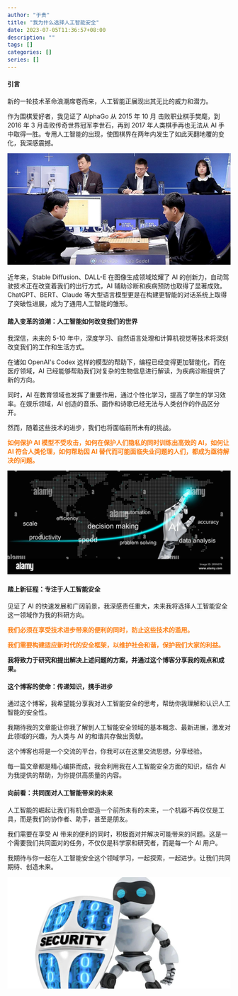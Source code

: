 ```yaml
---
author: "于贵"
title: "我为什么选择人工智能安全"
date: 2023-07-05T11:36:57+08:00
description: ""
tags: []
categories: []
series: []
---
```


#### 引言

新的一轮技术革命浪潮席卷而来，人工智能正展现出其无比的威力和潜力。

作为围棋爱好者，我见证了 AlphaGo 从 2015 年 10 月 击败职业棋手樊麾，到 2016 年 3 月击败传奇世界冠军李世石，再到 2017 年人类棋手再也无法从 AI 手中取得一胜。专用人工智能的出现，使围棋界在两年内发生了如此天翻地覆的变化，我深感震撼。

![alphago](images/alphago.jpg)

近年来，Stable Diffusion、DALL-E 在图像生成领域炫耀了 AI 的创新力，自动驾驶技术正在改变着我们的出行方式，AI 辅助诊断和疾病预防也取得了显著成效。ChatGPT、BERT、Claude 等大型语言模型更是在构建更智能的对话系统上取得了突破性进展，成为了通用人工智能的雏形。

#### 踏入变革的浪潮：人工智能如何改变我们的世界

我深信，未来的 5-10 年中，深度学习、自然语言处理和计算机视觉等技术将深刻改变我们的工作和生活方式。

在诸如 OpenAI's Codex 这样的模型的帮助下，编程已经变得更加智能化，而在医疗领域，AI 已经能够帮助我们对复杂的生物信息进行解读，为疾病诊断提供了新的方向。

同时，AI 在教育领域也发挥了重要作用，通过个性化学习，提高了学生的学习效率。在娱乐领域，AI 创造的音乐、画作和诗歌已经无法与人类创作的作品区分开。

然而，随着这些技术的进步，我们也将面临前所未有的挑战。

<font color='#fd7e14'> **如何保护 AI 模型不受攻击，如何在保护人们隐私的同时训练出高效的 AI，如何让 AI 符合人类伦理，如何帮助因 AI 替代而可能面临失业问题的人们，都成为亟待解决的问题。**</font>

![rise_of_ai](images/rise_of_ai.jpg)

#### 踏上新征程：专注于人工智能安全

见证了 AI 的快速发展和广阔前景，我深感责任重大，未来我将选择人工智能安全这一领域作为我的科研方向。

<font color='#fd7e14'> **我们必须在享受技术进步带来的便利的同时，防止这些技术的滥用。**</font>

<font color='#fd7e14'> **我们需要构建适应新时代的安全框架，以维护社会和谐，保护我们大家的利益。**</font>

**我将致力于研究和提出解决上述问题的方案，并通过这个博客分享我的观点和成果。**

#### 这个博客的使命：传递知识，携手进步

通过这个博客，我希望能分享我对人工智能安全的思考，帮助你我理解和认识人工智能的安全性。

我期待我的文章能让你我了解到人工智能安全领域的基本概念、最新进展，激发对此领域的兴趣，为人类与 AI 的和谐共存做出贡献。

这个博客也将是一个交流的平台，你我可以在这里交流思想，分享经验。

每一篇文章都是精心编排而成，我会利用我在人工智能安全方面的知识，结合 AI 为我提供的帮助，为你提供高质量的内容。

#### 向前看：共同面对人工智能带来的未来

人工智能的崛起让我们有机会塑造一个前所未有的未来，一个机器不再仅仅是工具，而是我们的协作者、助手，甚至是朋友。

我们需要在享受 AI 带来的便利的同时，积极面对并解决可能带来的问题。这是一个需要我们共同面对的任务，不仅仅是科学家和研究者，而是每一个 AI 用户。

我期待与你一起在人工智能安全这个领域学习，一起探索，一起进步。让我们共同期待、创造未来。

![ai_security](images/ai_security.jpg)

